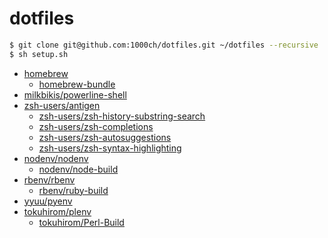# dotfiles

```bash
$ git clone git@github.com:1000ch/dotfiles.git ~/dotfiles --recursive
$ sh setup.sh
```

- [homebrew](https://github.com/Homebrew/homebrew)
    - [homebrew-bundle](https://github.com/Homebrew/homebrew-bundle)
- [milkbikis/powerline-shell](https://github.com/milkbikis/powerline-shell)
- [zsh-users/antigen](https://github.com/zsh-users/antigen)
    - [zsh-users/zsh-history-substring-search](https://github.com/zsh-users/zsh-history-substring-search)
    - [zsh-users/zsh-completions](https://github.com/zsh-users/zsh-completions)
    - [zsh-users/zsh-autosuggestions](https://github.com/zsh-users/zsh-autosuggestions)
    - [zsh-users/zsh-syntax-highlighting](https://github.com/zsh-users/zsh-syntax-highlighting)
- [nodenv/nodenv](https://github.com/nodenv/nodenv)
    - [nodenv/node-build](https://github.com/nodenv/node-build)
- [rbenv/rbenv](https://github.com/rbenv/rbenv)
    - [rbenv/ruby-build](https://github.com/rbenv/ruby-build)
- [yyuu/pyenv](https://github.com/yyuu/pyenv)
- [tokuhirom/plenv](https://github.com/tokuhirom/plenv)
    - [tokuhirom/Perl-Build](https://github.com/tokuhirom/Perl-Build)
